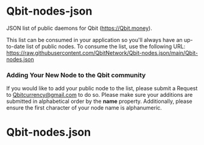# Qbit-nodes-json

JSON list of public daemons for Qbit (https://Qbit.money).

This list can be consumed in your application so you'll always have an up-to-date list of public nodes. To consume the list, use the following URL:  https://raw.githubusercontent.com/QbitNetwork/Qbit-nodes.json/main/Qbit-nodes.json

### Adding Your New Node to the Qbit community

If you would like to add your public node to the list, please submit a Request to Qbitcurrency@gmail.com to do so. Please make sure your additions are submitted in alphabetical order by the **name** property. Additionally, please ensure the first character of your node name is alphanumeric.
# Qbit-nodes.json
